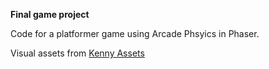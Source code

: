 **Final game project**

Code for a platformer game using Arcade Phsyics in Phaser.

Visual assets from [Kenny Assets](https://kenney.nl/assets)
